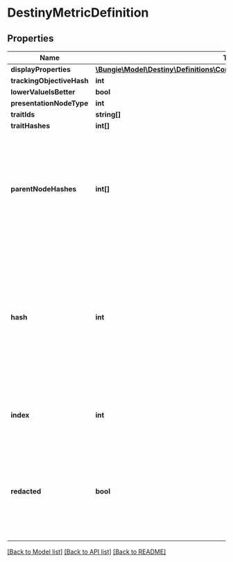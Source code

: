 # DestinyMetricDefinition

## Properties
Name | Type | Description | Notes
------------ | ------------- | ------------- | -------------
**displayProperties** | [**\Bungie\Model\Destiny\Definitions\Common\DestinyDisplayPropertiesDefinition**](DestinyDisplayPropertiesDefinition.md) |  | [optional] 
**trackingObjectiveHash** | **int** |  | [optional] 
**lowerValueIsBetter** | **bool** |  | [optional] 
**presentationNodeType** | **int** |  | [optional] 
**traitIds** | **string[]** |  | [optional] 
**traitHashes** | **int[]** |  | [optional] 
**parentNodeHashes** | **int[]** | A quick reference to presentation nodes that have this node as a child. Presentation nodes can be parented under multiple parents. | [optional] 
**hash** | **int** | The unique identifier for this entity. Guaranteed to be unique for the type of entity, but not globally.  When entities refer to each other in Destiny content, it is this hash that they are referring to. | [optional] 
**index** | **int** | The index of the entity as it was found in the investment tables. | [optional] 
**redacted** | **bool** | If this is true, then there is an entity with this identifier/type combination, but BNet is not yet allowed to show it. Sorry! | [optional] 

[[Back to Model list]](../README.md#documentation-for-models) [[Back to API list]](../README.md#documentation-for-api-endpoints) [[Back to README]](../README.md)


